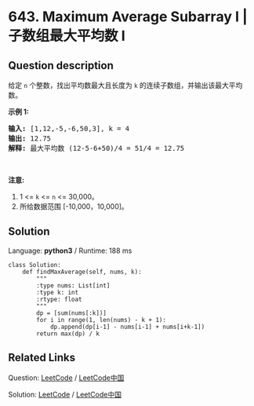 # 643. Maximum Average Subarray I | 子数组最大平均数 I

## Question description

<!--If you want to use the English description, use <p>Given an array consisting of <code>n</code> integers, find the contiguous subarray of given length <code>k</code> that has the maximum average value. And you need to output the maximum average value.</p>

<p><b>Example 1:</b></p>

<pre>
<b>Input:</b> [1,12,-5,-6,50,3], k = 4
<b>Output:</b> 12.75
<b>Explanation:</b> Maximum average is (12-5-6+50)/4 = 51/4 = 12.75
</pre>

<p>&nbsp;</p>

<p><b>Note:</b></p>

<ol>
	<li>1 &lt;= <code>k</code> &lt;= <code>n</code> &lt;= 30,000.</li>
	<li>Elements of the given array will be in the range [-10,000, 10,000].</li>
</ol>

<p>&nbsp;</p>
 instead-->
<p>给定 <code>n</code> 个整数，找出平均数最大且长度为 <code>k</code> 的连续子数组，并输出该最大平均数。</p>

<p><strong>示例 1:</strong></p>

<pre><strong>输入:</strong> [1,12,-5,-6,50,3], k = 4
<strong>输出:</strong> 12.75
<strong>解释:</strong> 最大平均数 (12-5-6+50)/4 = 51/4 = 12.75
</pre>

<p>&nbsp;</p>

<p><strong>注意:</strong></p>

<ol>
	<li>1 &lt;= <code>k</code> &lt;= <code>n</code> &lt;= 30,000。</li>
	<li>所给数据范围 [-10,000，10,000]。</li>
</ol>




## Solution

Language: **python3**  /  Runtime: 188 ms

```python3
class Solution:
    def findMaxAverage(self, nums, k):
        """
        :type nums: List[int]
        :type k: int
        :rtype: float
        """
        dp = [sum(nums[:k])]
        for i in range(1, len(nums) - k + 1):
            dp.append(dp[i-1] - nums[i-1] + nums[i+k-1])
        return max(dp) / k
```



## Related Links

Question: [LeetCode](https://leetcode.com/problems/maximum-average-subarray-i/description/)  /  [LeetCode中国](https://leetcode-cn.com/problems/maximum-average-subarray-i/description/)

Solution: [LeetCode](https://leetcode.com/articles/maximum-average-subarray-i/)  /  [LeetCode中国](https://leetcode-cn.com/articles/maximum-average-subarray-i/)